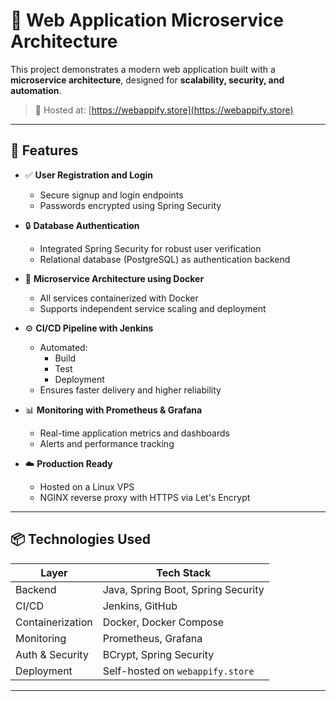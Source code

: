 # 🧱 Web Application Microservice Architecture

This project demonstrates a modern web application built with a **microservice architecture**, designed for **scalability, security, and automation**.

> 🚀 Hosted at: [https://webappify.store](https://webappify.store)

---

## 📌 Features

- ✅ **User Registration and Login**
  - Secure signup and login endpoints
  - Passwords encrypted using Spring Security

- 🔒 **Database Authentication**
  - Integrated Spring Security for robust user verification
  - Relational database (PostgreSQL) as authentication backend

- 🐳 **Microservice Architecture using Docker**
  - All services containerized with Docker
  - Supports independent service scaling and deployment

- ⚙️ **CI/CD Pipeline with Jenkins**
  - Automated:
    - Build
    - Test
    - Deployment
  - Ensures faster delivery and higher reliability

- 📊 **Monitoring with Prometheus & Grafana**
  - Real-time application metrics and dashboards
  - Alerts and performance tracking

- ☁️ **Production Ready**  
  - Hosted on a Linux VPS
  - NGINX reverse proxy with HTTPS via Let's Encrypt
    

---

## 📦 Technologies Used

| Layer             | Tech Stack                           |
|-------------------|--------------------------------------|
| Backend           | Java, Spring Boot, Spring Security   |
| CI/CD             | Jenkins, GitHub                      |
| Containerization  | Docker, Docker Compose               |
| Monitoring        | Prometheus, Grafana                  |
| Auth & Security   | BCrypt, Spring Security              |
| Deployment        | Self-hosted on `webappify.store`     |

---
